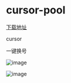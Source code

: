 # cursor-pool

[下载地址](https://gh-proxy.com/https://github.com/za1900/cursor-pool/releases/download/0.2/cursor_token.zip)

cursor

一键换号  





![image](https://gh-proxy.com/https://raw.githubusercontent.com/za1900/cursor-pool/refs/heads/main/20250428111937.png)

![image](https://gh-proxy.com/https://github.com/za1900/cursor-pool/blob/main/123.jpg)

